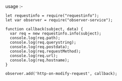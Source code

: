 usage :-

    let requestinfo = require("requestinfo");
    let var observer = require("observer-service");

    function callback(subject, data) {
      var req = new requestinfo.info(subject);
      console.log(req.path);
      console.log(req.querystring);
      console.log(req.postdata);
      console.log(req.requestMethod);
      console.log(req.url);
      console.log(req.hostname);
    }

    observer.add('http-on-modify-request', callback);